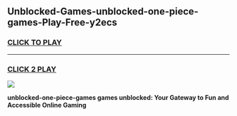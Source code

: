 
## Unblocked-Games-unblocked-one-piece-games-Play-Free-y2ecs
<h3>
<a href="https://premium76.site?title=unblocked-one-piece-games&ref=10A">CLICK TO PLAY</a></h3>
<hr>

<h3>
<a href="https://premium76.site?title=unblocked-one-piece-games&ref=10A">CLICK 2 PLAY</a>
  
</h3>

<a href="https://premium76.site?title=unblocked-one-piece-games&ref=10A"><img src="https://clearcache.store/games.png"></a>


**unblocked-one-piece-games games unblocked: Your Gateway to Fun and Accessible Online Gaming**
